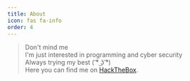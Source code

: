 ```yaml
---
title: About
icon: fas fa-info
order: 4
---
```



> Don't mind me<br>I'm just interested in programming and cyber security<br>Always trying my best ( ͡° ͜ʖ ͡°)<br>Here you can find me on [HackTheBox](https://www.hackthebox.eu/profile/93848).